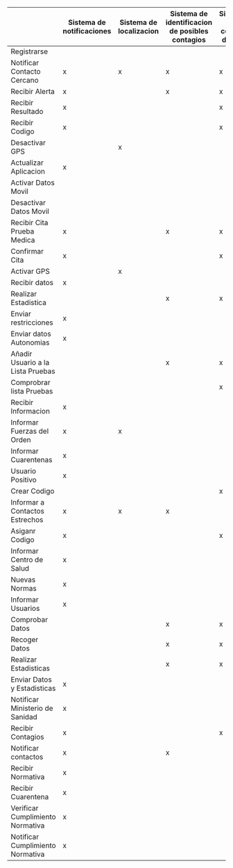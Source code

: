 | | Sistema de notificaciones | Sistema de localizacion | Sistema de identificacion de posibles contagios| Sistema de control de pcr | Sistema de control de cuarentena |
| -- | -- | -- | -- | -- | -- | 
| Registrarse | |  | |  |  | 
| Notificar Contacto Cercano |x | x | x|  x| x | 
| Recibir Alerta |x |  | x| x | x | 
| Recibir Resultado |x |  | | x |  | 
| Recibir Codigo |x |  | |  x| x | 
| Desactivar GPS | | x | |  | x | 
| Actualizar Aplicacion | x|  | |  |  | 
| Activar Datos Movil | |  | |  |  | 
| Desactivar Datos Movil | |  | |  |  | 
| Recibir Cita Prueba Medica | x|  | x| x |  | 
| Confirmar Cita |x |  | | x |  | 
| Activar GPS | | x | |  | x | 
| Recibir datos | x|  | |  |  | 
| Realizar Estadistica | |  | x| x |  | 
| Enviar restricciones | x|  | |  |  | 
| Enviar datos Autonomias | x|  | |  |  | 
| Añadir Usuario a la Lista Pruebas | |  | x|  x|  | 
| Comprobrar lista Pruebas | |  | | x |  | 
| Recibir Informacion | x|  | |  |  | 
| Informar Fuerzas del Orden |x | x | |  | x | 
| Informar Cuarentenas |x |  | |  |  x| 
| Usuario Positivo |x |  | |  |  | 
| Crear Codigo | |  | | x |  | 
| Informar a Contactos Estrechos | x| x |x |  |  | 
| Asiganr Codigo | x|  | | x |  | 
| Informar Centro de Salud | x|  | |  |  | 
| Nuevas Normas | x|  | |  |  | 
| Informar Usuarios |x |  | |  |  | 
| Comprobar Datos | |  |x | x |  | 
| Recoger Datos | |  |x | x |  | 
| Realizar Estadisticas | |  | x| x | x | 
| Enviar Datos y Estadisticas |x |  | |  |  | 
| Notificar Ministerio de Sanidad | x|  | |  |  | 
| Recibir Contagios | x|  | | x |  | 
| Notificar contactos | x|  |x |  |  | 
| Recibir Normativa |x |  | |  |  | 
| Recibir Cuarentena | x|  | |  |x  | 
| Verificar Cumplimiento Normativa | x|  | |  | x | 
| Notificar Cumplimiento Normativa |x |  | |  | x | 
